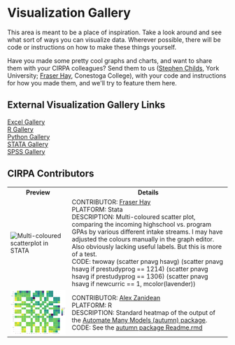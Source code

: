 Visualization Gallery
=======

This area is meant to be a place of inspiration. Take a look around and see what sort of ways you can visualize data. Wherever possible, there will be code or instructions on how to make these things yourself. 

Have you made some pretty cool graphs and charts, and want to share them with your CIRPA colleagues? Send them to us ([Stephen Childs](mailto:sechilds@yorku.ca), York University; [Fraser Hay](mailto:fhay@conestogac.on.ca), Conestoga College), with your code and instructions for how you made them, and we'll try to feature them here.

## External Visualization Gallery Links
[Excel Gallery](https://support.office.com/en-us/article/available-chart-types-in-office-a6187218-807e-4103-9e0a-27cdb19afb90)<br>
[R Gallery](https://www.r-graph-gallery.com/index.html)<br>
[Python Gallery](https://python-graph-gallery.com/)<br>
[STATA Gallery](https://www.stata.com/support/faqs/graphics/gph/stata-graphs/)<br>
[SPSS Gallery](https://stats.idre.ucla.edu/spss/seminars/spssgraphics/graphics-in-spss/)<br>


## CIRPA Contributors
<table>
  <tr>
    <th>Preview</th>
    <th>Details</th> 
  </tr>
  <tr>
    <td><img src="https://github.com/cirpa-acpri/codeshare/blob/master/Visualization%20Gallery/Images/STATA-Scatter-Multicolor.png" alt="Multi-coloured scatterplot in STATA" title="Multi-coloured scatterplot in Stata" width="450"/></td>
    <td>CONTRIBUTOR: <a href=mailto:fhay@conestogac.on.ca>Fraser Hay</a><br>PLATFORM: Stata<br>DESCRIPTION: Multi-coloured scatter plot, comparing the incoming highschool vs. program GPAs by various different intake streams. I may have adjusted the colours manually in the graph editor. Also obviously lacking useful labels. But this is more of a test.<br>CODE: twoway (scatter pnavg hsavg) (scatter pnavg hsavg if prestudyprog == 1214) (scatter pnavg hsavg if prestudyprog == 1306) (scatter pnavg hsavg if newcurric == 1, mcolor(lavender))</td>
   </tr>
   <tr>
    <td><img src="https://raw.githubusercontent.com/Zanidean/autumn/master/README_files/figure-gfm/unnamed-chunk-4-1.png" alt="Heatmap of models from autumn R package" title="Heatmap of models from autumn R package" width="450"/></td>
     <td>CONTRIBUTOR: <a href=mailto:AZanidean@mhc.ab.ca>Alex Zanidean</a><br>PLATFORM: R<br>DESCRIPTION: Standard heatmap of the output of the <a href=https://github.com/Zanidean/autumn>Automate Many Models (autumn) package</a>.<br>CODE: See the <a href=https://github.com/Zanidean/autumn>autumn package Readme.rmd</a></tr>
</table>
